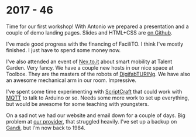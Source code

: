 # 2017 - 46

Time for our first workshop! With Antonio we prepared a presentation and a couple of demo landing pages. Slides and HTML+CSS are [on Github](https://github.com/turnintocoders/landing_page_workshop/).

I've made good progress with the financing of FaciliTO. I think I've mostly finished. I just have to spend some money now.

I've also attended an event of [Nex.to.it](http://nex.to.it/) about smart mobility at Talent Garden. Very fancy.
We have a couple new hosts in our nice space at Toolbox. They are the masters of the robots of [DigifabTURINg](https://digifabturing.github.io/LandingPage/). We have also an awesome mechanical arm in our room. Impressive.

I've spent some time experimenting with [ScriptCraft](https://github.com/walterhiggins/ScriptCraft) that could work with [MQTT](https://github.com/walterhiggins/scriptcraft-extras-mqtt) to talk to Arduino or so. Needs some more work to set up everything, but would be awesome for some teaching with youngsters.

On a sad not we had our website and email down for a couple of days. Big problem at [our provider](https://1984hosting.com/), that struggled heavily. I've set up a backup on [Gandi](https://www.gandi.net/), but I'm now back to 1984.
